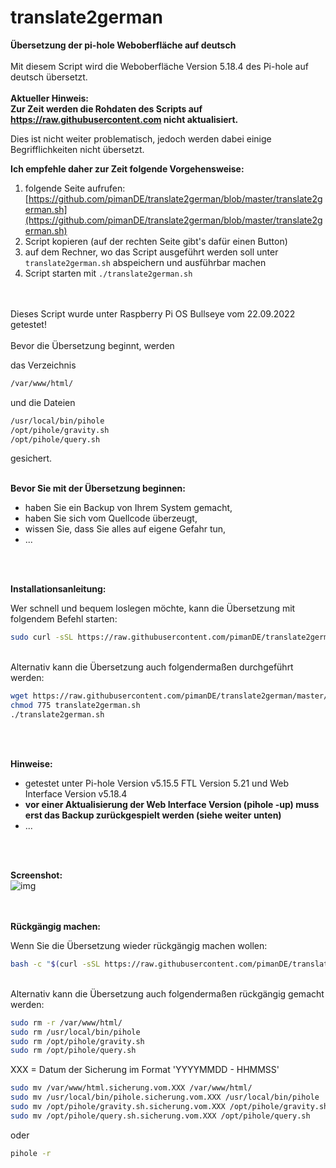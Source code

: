 # translate2german
**Übersetzung der pi-hole Weboberfläche auf deutsch**
<br>
<br>
Mit diesem Script wird die Weboberfläche Version 5.18.4 des Pi-hole auf deutsch übersetzt.
<br>
<br>
**Aktueller Hinweis:**
<br>
**Zur Zeit werden die Rohdaten des Scripts auf https://raw.githubusercontent.com nicht aktualisiert.**

Dies ist nicht weiter problematisch, jedoch werden dabei einige Begrifflichkeiten nicht übersetzt.

**Ich empfehle daher zur Zeit folgende Vorgehensweise:**
1. folgende Seite aufrufen: [https://github.com/pimanDE/translate2german/blob/master/translate2german.sh](https://github.com/pimanDE/translate2german/blob/master/translate2german.sh)
2. Script kopieren (auf der rechten Seite gibt's dafür einen Button)
3. auf dem Rechner, wo das Script ausgeführt werden soll unter ```translate2german.sh``` abspeichern und ausführbar machen
4. Script starten mit ```./translate2german.sh```
<br>
<br>
Dieses Script wurde unter Raspberry Pi OS Bullseye vom 22.09.2022 getestet!
<br>
<br>
Bevor die Übersetzung beginnt, werden

das Verzeichnis<br>
```bash
/var/www/html/
```

und die Dateien<br>

```bash
/usr/local/bin/pihole
/opt/pihole/gravity.sh
/opt/pihole/query.sh
```

gesichert.
<br>
<br>

**Bevor Sie mit der Übersetzung beginnen:**

* haben Sie ein Backup von Ihrem System gemacht,
* haben Sie sich vom Quellcode überzeugt,
* wissen Sie, dass Sie alles auf eigene Gefahr tun,
* ...
<br>
<br>

**Installationsanleitung:**

Wer schnell und bequem loslegen möchte, kann die Übersetzung mit folgendem Befehl starten:

```bash
sudo curl -sSL https://raw.githubusercontent.com/pimanDE/translate2german/master/translate2german.sh | bash
```
<br>
Alternativ kann die Übersetzung auch folgendermaßen durchgeführt werden:

```bash
wget https://raw.githubusercontent.com/pimanDE/translate2german/master/translate2german.sh
chmod 775 translate2german.sh
./translate2german.sh
```
<br>
<br>

**Hinweise:**

* getestet unter Pi-hole Version v5.15.5 FTL Version 5.21 und Web Interface Version v5.18.4
* **vor einer Aktualisierung der Web Interface Version (pihole -up) muss erst das Backup zurückgespielt werden (siehe weiter unten)**
* ...
<br>
<br>

**Screenshot:**
<br>
![img](https://raw.githubusercontent.com/pimanDE/translate2german/master/pihole-weboberfl%C3%A4che-auf-deutsch.png)
<br>
<br>
<br>

**Rückgängig machen:**

Wenn Sie die Übersetzung wieder rückgängig machen wollen:

```bash
bash -c "$(curl -sSL https://raw.githubusercontent.com/pimanDE/translate2german/master/restore2translate.sh)"
```
<br>
Alternativ kann die Übersetzung auch folgendermaßen rückgängig gemacht werden:
<br>

```bash
sudo rm -r /var/www/html/
sudo rm /usr/local/bin/pihole
sudo rm /opt/pihole/gravity.sh
sudo rm /opt/pihole/query.sh
```

XXX = Datum der Sicherung im Format 'YYYYMMDD - HHMMSS'

```bash
sudo mv /var/www/html.sicherung.vom.XXX /var/www/html/
sudo mv /usr/local/bin/pihole.sicherung.vom.XXX /usr/local/bin/pihole
sudo mv /opt/pihole/gravity.sh.sicherung.vom.XXX /opt/pihole/gravity.sh
sudo mv /opt/pihole/query.sh.sicherung.vom.XXX /opt/pihole/query.sh
```

oder

```bash
pihole -r
```
